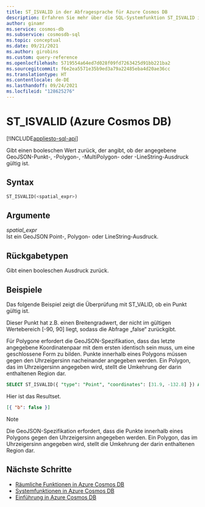 ```yaml
---
title: ST_ISVALID in der Abfragesprache für Azure Cosmos DB
description: Erfahren Sie mehr über die SQL-Systemfunktion ST_ISVALID in Azure Cosmos DB.
author: ginamr
ms.service: cosmos-db
ms.subservice: cosmosdb-sql
ms.topic: conceptual
ms.date: 09/21/2021
ms.author: girobins
ms.custom: query-reference
ms.openlocfilehash: 5719554a64ed7d028f09fd7263425d91bb221ba2
ms.sourcegitcommit: f6e2ea5571e35b9ed3a79a22485eba4d20ae36cc
ms.translationtype: HT
ms.contentlocale: de-DE
ms.lasthandoff: 09/24/2021
ms.locfileid: "128625276"
---
```

# <a name="st_isvalid-azure-cosmos-db"></a>ST_ISVALID (Azure Cosmos DB)
[!INCLUDE[appliesto-sql-api](../includes/appliesto-sql-api.md)]

 Gibt einen booleschen Wert zurück, der angibt, ob der angegebene GeoJSON-Punkt-, -Polygon-, -MultiPolygon- oder -LineString-Ausdruck gültig ist.  
  
## <a name="syntax"></a>Syntax
  
```sql
ST_ISVALID(<spatial_expr>)  
```  
  
## <a name="arguments"></a>Argumente
  
*spatial_expr*  
   Ist ein GeoJSON Point-, Polygon- oder LineString-Ausdruck.  
  
## <a name="return-types"></a>Rückgabetypen
  
  Gibt einen booleschen Ausdruck zurück.  
  
## <a name="examples"></a>Beispiele
  
  Das folgende Beispiel zeigt die Überprüfung mit ST_VALID, ob ein Punkt gültig ist.  
  
  Dieser Punkt hat z.B. einen Breitengradwert, der nicht im gültigen Wertebereich [-90, 90] liegt, sodass die Abfrage „false“ zurückgibt.  
  
  Für Polygone erfordert die GeoJSON-Spezifikation, dass das letzte angegebene Koordinatenpaar mit dem ersten identisch sein muss, um eine geschlossene Form zu bilden. Punkte innerhalb eines Polygons müssen gegen den Uhrzeigersinn nacheinander angegeben werden. Ein Polygon, das im Uhrzeigersinn angegeben wird, stellt die Umkehrung der darin enthaltenen Region dar.  
  
```sql
SELECT ST_ISVALID({ "type": "Point", "coordinates": [31.9, -132.8] }) AS b 
```  
  
 Hier ist das Resultset.  
  
```json
[{ "b": false }]  
```  
> [!NOTE]
> Die GeoJSON-Spezifikation erfordert, dass die Punkte innerhalb eines Polygons gegen den Uhrzeigersinn angegeben werden. Ein Polygon, das im Uhrzeigersinn angegeben wird, stellt die Umkehrung der darin enthaltenen Region dar.

## <a name="next-steps"></a>Nächste Schritte

- [Räumliche Funktionen in Azure Cosmos DB](sql-query-spatial-functions.md)
- [Systemfunktionen in Azure Cosmos DB](sql-query-system-functions.md)
- [Einführung in Azure Cosmos DB](../introduction.md)
